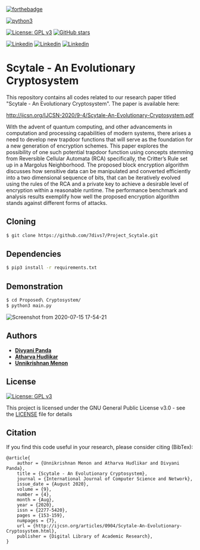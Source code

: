 [![forthebadge](https://forthebadge.com/images/badges/you-didnt-ask-for-this.svg)](https://forthebadge.com)

[![python3](https://img.shields.io/badge/python3-v3.6-red?style=for-the-badge&logo=python)](https://www.python.org)

[![License: GPL v3](https://img.shields.io/badge/License-GPL%20v3-purple.svg)](http://www.gnu.org/licenses/gpl-3.0) [![GitHub stars](https://img.shields.io/github/stars/7divs7/Project_Scytale.svg?style=social&label=Star&maxAge=2592000)](https://GitHub.com/7divs7/Project_Scytale/stargazers/)

[![Linkedin](https://img.shields.io/badge/Linkedin-Divyani%20Panda-success?style=for-the-badge&logo=linkedin)](https://www.linkedin.com/in/divyani-panda-5a8345194/)
[![Linkedin](https://img.shields.io/badge/Linkedin-Atharva%20Hudlikar-blue?style=for-the-badge&logo=linkedin)](https://www.linkedin.com/in/atharva-hudlikar/)
[![Linkedin](https://img.shields.io/badge/Linkedin-Unnikrishnan%20Menon-black?style=for-the-badge&logo=linkedin)](https://www.linkedin.com/in/unnikrishnan-menon-aa013415a/)

# Scytale - An Evolutionary Cryptosystem

This repository contains all codes related to our research paper titled "Scytale - An Evolutionary Cryptosystem". The paper is available here:

http://ijcsn.org/IJCSN-2020/9-4/Scytale-An-Evolutionary-Cryptosystem.pdf

With the advent of quantum computing, and other advancements in computation and processing capabilities of modern systems,
there arises a need to develop new trapdoor functions that will serve as the foundation for a new generation of encryption schemes. This
paper explores the possibility of one such potential trapdoor function using concepts stemming from Reversible Cellular Automata (RCA)
specifically, the Critter’s Rule set up in a Margolus Neighborhood. The proposed block encryption algorithm discusses how sensitive data
can be manipulated and converted efficiently into a two dimensional sequence of bits, that can be iteratively evolved using the rules of the
RCA and a private key to achieve a desirable level of encryption within a reasonable runtime. The performance benchmark and analysis
results exemplify how well the proposed encryption algorithm stands against different forms of attacks.

## Cloning
```bash
$ git clone https://github.com/7divs7/Project_Scytale.git
```

## Dependencies
```bash
$ pip3 install -r requirements.txt
```

## Demonstration
```bash
$ cd Proposed\ Cryptosystem/
$ python3 main.py
```

![Screenshot from 2020-07-15 17-54-21](https://user-images.githubusercontent.com/36446402/87544555-47e06780-c6c4-11ea-8e1a-425e43239ed4.png)


## Authors
* [**Divyani Panda**](https://github.com/7divs7)
* [**Atharva Hudlikar**](https://github.com/Mastermind0100)
* [**Unnikrishnan Menon**](https://github.com/7enTropy7)

## License
[![License: GPL v3](https://img.shields.io/badge/License-GPL%20v3-blueviolet.svg)](http://www.gnu.org/licenses/gpl-3.0)

This project is licensed under the GNU General Public License v3.0 - see the [LICENSE](LICENSE) file for details

## Citation
If you find this code useful in your research, please consider citing (BibTex):

```
@article{
	author = {Unnikrishnan Menon and Atharva Hudlikar and Divyani Panda},
	title = {Scytale - An Evolutionary Cryptosystem},
	journal = {International Journal of Computer Science and Network},
	issue_date = {August 2020},
	volume = {9},
	number = {4},
	month = {Aug},
	year = {2020},
	issn = {2277-5420},
	pages = {153-159},
	numpages = {7},
	url = {http://ijcsn.org/articles/0904/Scytale-An-Evolutionary-Cryptosystem.html},
	publisher = {Digital Library of Academic Research},
}
```